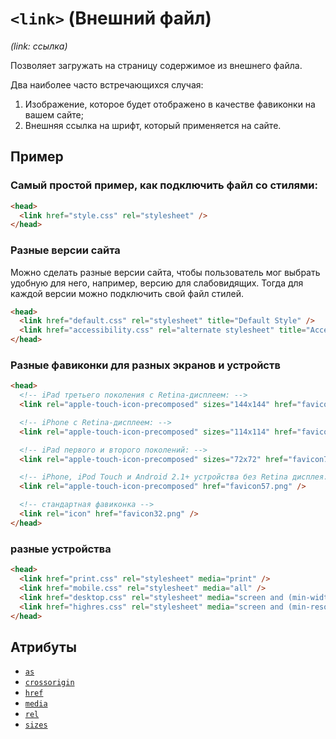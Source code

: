 # `<link>` (Внешний файл)

_(link: ссылка)_

Позволяет загружать на страницу содержимое из внешнего файла.

Два наиболее часто встречающихся случая:

1. Изображение, которое будет отображено в качестве фавиконки на вашем сайте;
2. Внешняя ссылка на шрифт, который применяется на сайте.

## Пример

### Самый простой пример, как подключить файл со стилями:

```html
<head>
  <link href="style.css" rel="stylesheet" />
</head>
```

### Разные версии сайта

Можно сделать разные версии сайта, чтобы пользователь мог выбрать удобную для него, например, версию для слабовидящих. Тогда для каждой версии можно подключить свой файл стилей.

```html
<head>
  <link href="default.css" rel="stylesheet" title="Default Style" />
  <link href="accessibility.css" rel="alternate stylesheet" title="Accessibility" />
</head>
```

### Разные фавиконки для разных экранов и устройств

```html
<head>
  <!-- iPad третьего поколения с Retina-дисплеем: -->
  <link rel="apple-touch-icon-precomposed" sizes="144x144" href="favicon144.png" />

  <!-- iPhone с Retina-дисплеем: -->
  <link rel="apple-touch-icon-precomposed" sizes="114x114" href="favicon114.png" />

  <!-- iPad первого и второго поколений: -->
  <link rel="apple-touch-icon-precomposed" sizes="72x72" href="favicon72.png" />

  <!-- iPhone, iPod Touch и Android 2.1+ устройства без Retina дисплея: -->
  <link rel="apple-touch-icon-precomposed" href="favicon57.png" />

  <!-- стандартная фавиконка -->
  <link rel="icon" href="favicon32.png" />
</head>
```

### разные устройства

```html
<head>
  <link href="print.css" rel="stylesheet" media="print" />
  <link href="mobile.css" rel="stylesheet" media="all" />
  <link href="desktop.css" rel="stylesheet" media="screen and (min-width: 600px)" />
  <link href="highres.css" rel="stylesheet" media="screen and (min-resolution: 300dpi)" />
</head>
```

## Атрибуты

- [`as`](<../ATTRIBUTES/as (ТИП ЗАГРУЖАЕМОГО КОНТЕНТА).md>)
- [`crossorigin`](<../ATTRIBUTES/crossorigin (ОБРАБОТКА CORS).md>)
- [`href`](<../ATTRIBUTES/href (ССЫЛКА НА URL).md>)
- [`media`](<../ATTRIBUTES/media (МЕДИА-ЗАПРОС).md>)
- [`rel`](<../ATTRIBUTES/rel (СВЯЗЬ ФАЙЛА СО СТРАНИЦЕЙ).md>)
- [`sizes`](<../ATTRIBUTES/sizes (РАЗМЕР ДЛЯ ИКОНКИ).md>)
